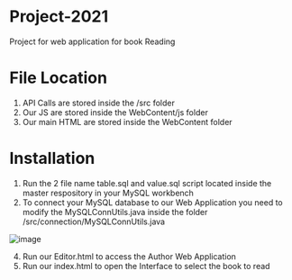 # Project-2021
Project for web application for book Reading

# File Location
1. API Calls are stored inside the /src folder
2. Our JS are stored inside the WebContent/js folder
3. Our main HTML are stored inside the WebContent folder

# Installation
1. Run the 2 file name table.sql and value.sql script located inside the master respository in your MySQL workbench
2. To connect your MySQL database to our Web Application you need to modify the MySQLConnUtils.java inside the folder /src/connection/MySQLConnUtils.java

![image](https://user-images.githubusercontent.com/44689087/138422829-262d34d0-8fb7-4f69-9f87-71ba82d31f8e.png)

4. Run our Editor.html to access the Author Web Application
5. Run our index.html to open the Interface to select the book to read
